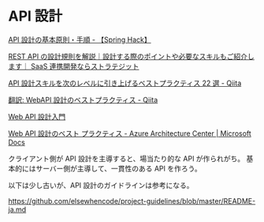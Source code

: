 # API 設計

[API 設計の基本原則・手順 - 【Spring Hack】](https://springhack.com/api%E8%A8%AD%E8%A8%88%E3%81%AE%E5%9F%BA%E6%9C%AC%E3%83%BB%E6%89%8B%E6%B3%95/)

[REST API の設計規則を解説｜設計する際のポイントや必要なスキルもご紹介します｜ SaaS 連携開発ならストラテジット](https://www.strategit.jp/column/041304/)

[API 設計スキルを次のレベルに引き上げるベストプラクティス 22 選 - Qiita](https://qiita.com/baby-degu/items/6f516189445d98ddbb7d)

[翻訳: WebAPI 設計のベストプラクティス - Qiita](https://qiita.com/mserizawa/items/b833e407d89abd21ee72)

[Web API 設計入門](https://zenn.dev/nakaryo/articles/87b15866d67efe)

[Web API 設計のベスト プラクティス - Azure Architecture Center | Microsoft Docs](https://docs.microsoft.com/ja-jp/azure/architecture/best-practices/api-design)

クライアント側が API 設計を主導すると、場当たり的な API が作られがち。
基本的にはサーバー側が主導して、一貫性のある API を作ろう。

以下は少し古いが、API 設計のガイドラインは参考になる。

https://github.com/elsewhencode/project-guidelines/blob/master/README-ja.md
